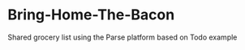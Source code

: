 Bring-Home-The-Bacon
====================

Shared grocery list using the Parse platform based on Todo example
